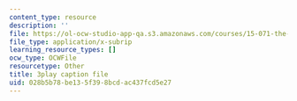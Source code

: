 ```yaml
---
content_type: resource
description: ''
file: https://ol-ocw-studio-app-qa.s3.amazonaws.com/courses/15-071-the-analytics-edge-spring-2017/028b5b78be135f398bcdac437fcd5e27_-G_d3A0x_0Y.vtt
file_type: application/x-subrip
learning_resource_types: []
ocw_type: OCWFile
resourcetype: Other
title: 3play caption file
uid: 028b5b78-be13-5f39-8bcd-ac437fcd5e27
---
```

